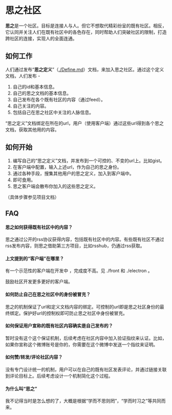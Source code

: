 # 思之社区

**思之**是一个社区。目标是连接人与人。但它不想取代精彩纷呈的既有社区。相反，它认同并关注人们在既有社区中的各色存在，同时帮助人们突破社区的限制，打造跨社区的连接，实现人的全面连通。

## 如何工作

人们通过发布“**思之定义**”（[./Define.md](./Define.md)）文档，来加入思之社区。通过这个定义文档，人们发布 - 

1. 自己的id和基本信息。
2. 自己的思之文档的基本信息。
3. 自己发布在各个既有社区的内容（通过feed）。
4. 自己关注的内容。
5. 包括自己在思之社区中关注的人脉信息。

“思之定义”文档绑定在所在的url，用户（使用客户端）通过这些url得到各个思之文档，获取其他用的内容。

## 如何开始

1. 编写自己的“思之定义”文档，并发布到一个可控的、不变的url上。比如gist。
2. 在客户端中配置，输入上述url，作为自己的思之身份。
3. 通过各种手段，搜集其他用户的思之定义，加入到客户端中。
4. 即可食用。
5. 思之客户端会散布你加入的这些思之定义。

（具体步骤参见项目文档）

## FAQ

#### 思之如何获得既有社区中的内容？

思之通过公开的rss协议获得内容，包括既有社区中的内容。有些既有社区不通过rss发布内容，则思之借助第三方项目，比如rsshub，仍通过rss获取。

#### 上文提到的“客户端”在哪里？

有一个示范性的客户端在开发中 ，完成度不高。见 ./front 和 ./electron 。 

鼓励社区开发更多更好的客户端。

#### 如何防止自己在思之社区中的身份被冒充？

思之的机制保证了url和定义文档内容的绑定。可控制的url即是思之社区身份的最终绑定。保护好url的控制权即可防止思之社区中身份被冒充。

#### 如何保证用户宣称的既有社区内容确实是自己发布的？

暂时没有这个这个保证机制，后续考虑在社区内容中加入验证指纹来认证。比如，如果你宣称这个微博账号是你的，你需要在这个微博中发送一个指纹来证明。

#### 如何赞/转发/评论社区内容？

没有专门设计统一的机制，用户可以在自己的既有社区发表评论，并通过链接关联到评论目标上。后续考虑设计一个机制简化这个过程。

#### 为什么叫“思之”

我不记得当时是怎么想的了，大概是根据“学而不思则罔”，“学而时习之”等共同而来。




